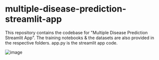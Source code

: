# multiple-disease-prediction-streamlit-app
This repository contains the codebase for "Multiple Disease Prediction Streamlit App". The training notebooks &amp; the datasets are also provided in the respective folders. 
app.py is the streamlit app code.

![image](https://github.com/user-attachments/assets/bd68533b-8d8e-4df8-b6e3-ed60588bd15f)

